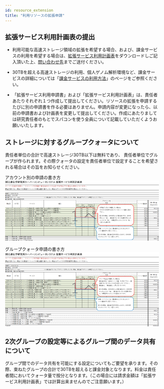 ```yaml
---
id: resource_extension
title: "利用リソースの拡張申請"
---
```


## 拡張サービス利用計画表の提出

- 利用可能な高速ストレージ領域の拡張を希望する場合、および、課金サービスの利用を希望する場合は、[拡張サービス利用計画表](/files/usage_plan_table-ver2.2.2.xlsx)をダウンロードしご記入頂いた上、[問い合わせ先](/application/reference)までご送付ください。


- 30TBを超える高速ストレージの利用、個人ゲノム解析環境など、課金サービスの詳細については「[課金サービスの利用方法](application/billing_service)」のページをご参照ください。


- 「拡張サービス利用申請書」および「拡張サービス利用計画表」は、責任者あたりそれぞれ１つ作成して提出してください。リソースの拡張を申請するたびに別の申請書を作る必要はありません。申請内容が変更になったら、以前の申請書および計画表を変更して提出してください。作成にあたりましては研究責任者のもとでスパコンを使う全員について記載していただくようお願いいたします。


## ストレージに対するグループクォータについて

責任者単位の合計で高速ストレージ30TB以下は無料であり、 責任者単位でグループが作られます。その際クォータの設定を責任者単位で設定することを希望される場合はその旨をお知らせください。


アカウント別の申請の書き方
![](usage_plan_table1.png)


グループクォータ申請の書き方
![](usage_plan_table2.png)



## 2次グループの設定等によるグループ間のデータ共有について

グループ間でのデータ共有を可能にする設定についてもご要望を承ります。その際、束ねたグループの合計で30TBを超えると課金対象となります。料金は責任者間においてクォータ量で按分となります。（この場合には請求金額は「拡張サービス利用計画表」では計算出来ませんのでご注意願います。）

